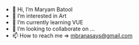 - 👋 Hi, I’m Maryam Batool
- 👀 I’m interested in Art
- 🌱 I’m currently learning VUE
- 💞️ I’m looking to collaborate on ...
- 📫 How to reach me => mbranasays@gmail.com

<!---
MaryamBatoolRana/MaryamBatoolRana is a ✨ special ✨ repository because its `README.md` (this file) appears on your GitHub profile.
You can click the Preview link to take a look at your changes.
--->
